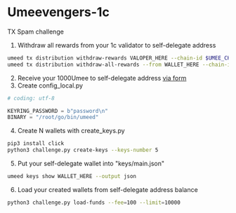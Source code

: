 # Umeevengers-1c

TX Spam challenge


1. Withdraw all rewards from your 1c validator to self-delegate address
```bash
umeed tx distribution withdraw-rewards VALOPER_HERE --chain-id $UMEE_CHAIN --gas=auto --fees=200uumee --commission --yes --from WALLET_HERE
umeed tx distribution withdraw-all-rewards --from WALLET_HERE --chain-id $UMEE_CHAIN --fees=200uumee --yes
```

2. Receive your 1000Umee to self-delegate address [via form](https://docs.google.com/forms/u/0/d/1A7rd-NGIGol7kS8tuYDf87JnToEXUN2ckTP752l4xCc/viewform?edit_requested=true)
3. Create config_local.py 
```python
# coding: utf-8

KEYRING_PASSWORD = b"password\n"
BINARY = "/root/go/bin/umeed"
```
4. Create N wallets with create_keys.py
```bash
pip3 install click
python3 challenge.py create-keys --keys-number 5
```
5. Put your self-delegate wallet into "keys/main.json"
```bash
umeed keys show WALLET_HERE --output json
```
6. Load your created wallets from self-delegate address balance
```bash
python3 challenge.py load-funds --fee=100 --limit=10000
```
